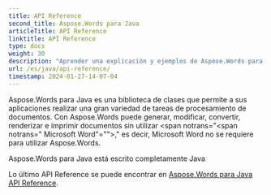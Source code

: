 ```yaml
---
title: API Reference
second_title: Aspose.Words para Java
articleTitle: API Reference
linktitle: API Reference
type: docs
weight: 30
description: "Aprender una explicación y ejemplos de Aspose.Words para Java clases y métodos para generar, convertir, modificar, renderizar y imprimir documentos sin utilizar Microsoft Word."
url: /es/java/api-reference/
timestamp: 2024-01-27-14-07-04
---
```


Aspose.Words para Java es una biblioteca de clases que permite a sus aplicaciones realizar una gran variedad de tareas de procesamiento de documentos. Con Aspose.Words puede generar, modificar, convertir, renderizar e imprimir documentos sin utilizar <span notrans="<span notrans=" Microsoft Word"=""></span>," es decir, Microsoft Word no se requiere para utilizar Aspose.Words.

Aspose.Words para Java está escrito completamente Java

Lo último API Reference se puede encontrar en [Aspose.Words para Java API Reference](https://reference.aspose.com/words/java/).
